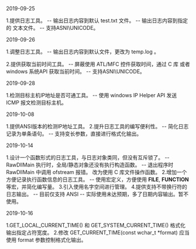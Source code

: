 2019-09-25

1.提供日志工具。
-- 输出日志内容到默认 test.txt 文件。
-- 输出日志内容到指定的 文本文件。
-- 支持ASNI\UNICODE。



2019-09-26

1.调整日志工具。
-- 输出日志内容到默认文件，更改为 temp.log 。

2.提供获取当前时间工具。
-- 屏蔽使用 ATL/MFC 控件获取时间，通过 C 库 或者 windows 系统API 获取当前时间。
-- 支持ASNI\UNICODE。



2019-09-28

1.检测目标主机IP地址是否可通工具。
-- 使用 windows IP Helper API 发送 ICMP 报文检测目标主机。



2019-10-08

1.提供ANSI版本的检测IP地址工具。
2.提升日志工具的编写便利性。
-- 简化日志记录为单条语句。
-- 支持变长参数，直接进行格式化输出。



2019-10-14

1.设计一个函数形式的日志工具，与日志对象类同，但没有互斥锁了。
-- RawDllMain 执行时，全局/静态对象还没有执行构造函数。
-- 退出程序时 RawDllMain 中调用 ofstream 报错。 改为使用 C 库文件操作函数。
2.增加一个方便记录执行函数信息的日志工具。 
-- 使用宏定义，方便使用 __FILE__, __FUNCTION__ 等宏，并简化编写量。
3.引入使用名字空间进行管理。
4.提供支持不带换行符的日志输出。 
-- 目前仅支持 ANSI
-- 实际使用未达预期，多了日期内容输出。暂不使用。



2019-10-16

1.GET_LOCAL_CURRENT_TIME() 和 GET_SYSTEM_CURRENT_TIME() 格式化输出指定占符宽度。
2.修改 GET_CURRENT_TIME(const wchar_t *format) 应当使用 format 参数控制格式化输出。

